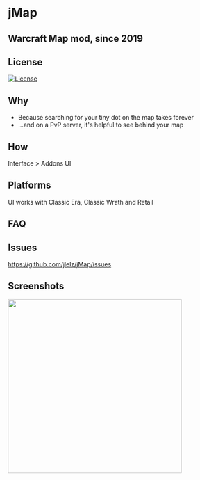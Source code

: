 # jMap
## Warcraft Map mod, since 2019

## License
[![License](https://img.shields.io/badge/license-GPL-blue)](LICENSE)

## Why
- Because searching for your tiny dot on the map takes forever
- ...and on a PvP server, it's helpful to see behind your map

## How
Interface > Addons UI

## Platforms
UI works with Classic Era, Classic Wrath and Retail

## FAQ

## Issues
https://github.com/jlelz/jMap/issues

## Screenshots
<p float="left">
  <img src="#" width="400" />
</p>